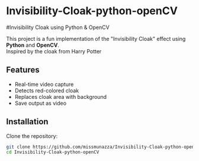 # Invisibility-Cloak-python-openCV
#Invisibility Cloak using Python & OpenCV

This project is a fun implementation of the "Invisibility Cloak" effect using **Python** and **OpenCV**.  
Inspired by the cloak from Harry Potter

## Features
- Real-time video capture
- Detects red-colored cloak
- Replaces cloak area with background
- Save output as video

## Installation
Clone the repository:
```bash
git clone https://github.com/missmunazza/Invisibility-Cloak-python-openCV.git
cd Invisibility-Cloak-python-openCV
